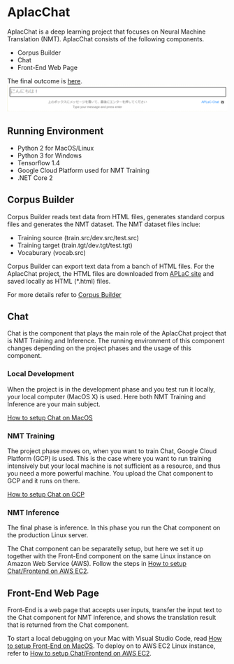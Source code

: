 # AplacChat

AplacChat is a deep learning project that focuses on Neural Machine Translation (NMT). AplacChat consists of the following components.
* Corpus Builder
* Chat
* Front-End Web Page

The final outcome is [here](http://aplac-chat.koni4.net/).
[![chat window](aplac-chat_embed_image.png)](http://aplac-chat.koni4.net/)

## Running Environment
* Python 2 for MacOS/Linux
* Python 3 for Windows
* Tensorflow 1.4
* Google Cloud Platform used for NMT Training
* .NET Core 2

## Corpus Builder
Corpus Builder reads text data from HTML files, generates standard corpus files and generates the NMT dataset. The NMT dataset files inclue:
* Training source (train.src/dev.src/test.src)
* Training target (train.tgt/dev.tgt/test.tgt)
* Vocaburary (vocab.src)

Corpus Builder can export text data from a banch of HTML files. For the AplacChat project, the HTML files are downloaded from [APLaC site](https://aplac.net/) and saved locally as HTML (*.html) files.

For more details refer to [Corpus Builder](CorpusBuilder/README.md)

## Chat
Chat is the component that plays the main role of the AplacChat project that is NMT Training and Inference. The running environment of this component changes depending on the project phases and the usage of this component.

### Local Development
When the project is in the development phase and you test run it locally, your local computer (MacOS X) is used. Here both NMT Training and Inference are your main subject.

[How to setup Chat on MacOS](chat/README%20Setup%20Chat%20on%20MacOS.md)

### NMT Training
The project phase moves on, when you want to train Chat, Google Cloud Platform (GCP) is used. This is the case where you want to run training intensively but your local machine is not sufficient as a resource, and thus you need a more powerful machine. You upload the Chat component to GCP and it runs on there.

[How to setup Chat on GCP](chat/README%20Setup%20chat%20on%20GCP.md)

### NMT Inference
The final phase is inference. In this phase you run the Chat component on the production Linux server.

The Chat component can be separatelly setup, but here we set it up together with the Front-End component on the same Linux instance on Amazon Web Service (AWS). Follow the steps in [How to setup Chat/Frontend on AWS EC2](frontend/README%20Setup%20chat-frontend%20on%20AWS%20EC2.md).

## Front-End Web Page
Front-End is a web page that accepts user inputs, transfer the input text to the Chat component for NMT inference, and shows the translation result that is returned from the Chat component.

To start a local debugging on your Mac with Visual Studio Code, read [How to setup Front-End on MacOS](frontend/README%20Setup%20frontend%20on%20MacOS.md). To deploy on to AWS EC2 Linux instance, refer to [How to setup Chat/Frontend on AWS EC2](frontend/README%20Setup%20chat-frontend%20on%20AWS%20EC2.md).
